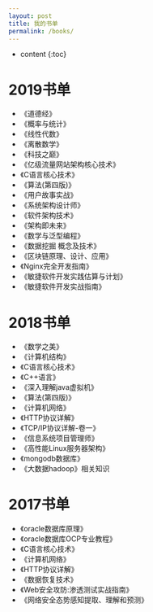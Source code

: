 ```yaml
---
layout: post
title: 我的书单
permalink: /books/
---
```


* content
{:toc}


2019书单
====================================
+ 《道德经》
+ 《概率与统计》
+ 《线性代数》
+ 《离散数学》
+ 《科技之巅》
+ 《亿级流量网站架构核心技术》
+ 《C语言核心技术》
+ 《算法(第四版)》
+ 《用户故事实战》
+ 《系统架构设计师》
+ 《软件架构技术》
+ 《架构即未来》
+ 《数学与泛型编程》
+ 《数据挖掘 概念及技术》
+ 《区块链原理、设计、应用》
+ 《Nginx完全开发指南》
+ 《敏捷软件开发实践估算与计划》
+ 《敏捷软件开发实战指南》

2018书单
====================================
+ 《数学之美》
+ 《计算机结构》
+ 《C语言核心技术》
+ 《C++语言》
+ 《深入理解java虚拟机》
+ 《算法(第四版)》
+ 《计算机网络》
+ 《HTTP协议详解》
+ 《TCP/IP协议详解-卷一》
+ 《信息系统项目管理师》
+ 《高性能Linux服务器架构》
+ 《mongodb数据库》
+ 《大数据hadoop》相关知识

2017书单
====================================
+ 《oracle数据库原理》
+ 《oracle数据库OCP专业教程》
+ 《C语言核心技术》
+ 《计算机网络》
+ 《HTTP协议详解》
+ 《数据恢复技术》
+ 《Web安全攻防:渗透测试实战指南》
+ 《网络安全态势感知提取、理解和预测》

